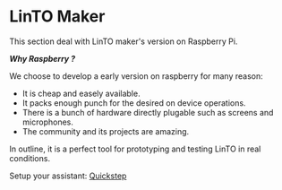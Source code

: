 # LinTO Maker 
This section deal with LinTO maker's version on Raspberry Pi.

***Why Raspberry ?***

We choose to develop a early version on raspberry for many reason:
* It is cheap and easely available.
* It packs enough punch for the desired on device operations.
* There is a bunch of hardware directly plugable such as screens and microphones.
* The community and its projects are amazing.

In outline, it is a perfect tool for prototyping and testing LinTO in real conditions.

Setup your assistant: [Quickstep](client/rpi_quickstart)